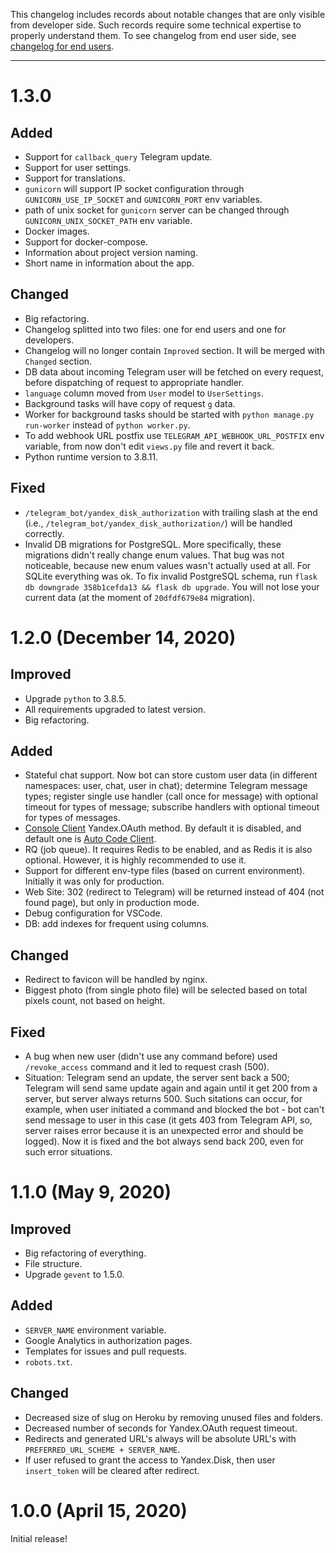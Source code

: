 This changelog includes records about notable changes that are only visible from developer side. Such records require some technical expertise to properly understand them. To see changelog from end user side, see [changelog for end users](CHANGELOG.md).
___


# 1.3.0

## Added

- Support for `callback_query` Telegram update.
- Support for user settings.
- Support for translations.
- `gunicorn` will support IP socket configuration through `GUNICORN_USE_IP_SOCKET` and `GUNICORN_PORT` env variables.
- path of unix socket for `gunicorn` server can be changed through `GUNICORN_UNIX_SOCKET_PATH` env variable.
- Docker images.
- Support for docker-compose.
- Information about project version naming.
- Short name in information about the app.

## Changed

- Big refactoring.
- Changelog splitted into two files: one for end users and one for developers.
- Changelog will no longer contain `Improved` section. It will be merged with `Changed` section.
- DB data about incoming Telegram user will be fetched on every request, before dispatching of request to appropriate handler.
- `language` column moved from `User` model to `UserSettings`.
- Background tasks will have copy of request `g` data.
- Worker for background tasks should be started with `python manage.py run-worker` instead of `python worker.py`.
- To add webhook URL postfix use `TELEGRAM_API_WEBHOOK_URL_POSTFIX` env variable, from now don't edit `views.py` file and revert it back.
- Python runtime version to 3.8.11.

## Fixed

- `/telegram_bot/yandex_disk_authorization` with trailing slash at the end (i.e., `/telegram_bot/yandex_disk_authorization/`) will be handled correctly.
- Invalid DB migrations for PostgreSQL. More specifically, these migrations didn't really change enum values. That bug was not noticeable, because new enum values wasn't actually used at all. For SQLite everything was ok. To fix invalid PostgreSQL schema, run `flask db downgrade 358b1cefda13 && flask db upgrade`. You will not lose your current data (at the moment of `20dfdf679e84` migration).


# 1.2.0 (December 14, 2020)

## Improved

- Upgrade `python` to 3.8.5.
- All requirements upgraded to latest version.
- Big refactoring.

## Added

- Stateful chat support. Now bot can store custom user data (in different namespaces: user, chat, user in chat); determine Telegram message types; register single use handler (call once for message) with optional timeout for types of message; subscribe handlers with optional timeout for types of messages.
- [Console Client](https://yandex.ru/dev/oauth/doc/dg/reference/console-client.html) Yandex.OAuth method. By default it is disabled, and default one is [Auto Code Client](https://yandex.ru/dev/oauth/doc/dg/reference/auto-code-client.html/).
- RQ (job queue). It requires Redis to be enabled, and as Redis it is also optional. However, it is highly recommended to use it.
- Support for different env-type files (based on current environment). Initially it was only for production.
- Web Site: 302 (redirect to Telegram) will be returned instead of 404 (not found page), but only in production mode.
- Debug configuration for VSCode.
- DB: add indexes for frequent using columns.

## Changed

- Redirect to favicon will be handled by nginx.
- Biggest photo (from single photo file) will be selected based on total pixels count, not based on height.

## Fixed

- A bug when new user (didn't use any command before) used `/revoke_access` command and it led to request crash (500).
- Situation: Telegram send an update, the server sent back a 500; Telegram will send same update again and again until it get 200 from a server, but server always returns 500. Such sitations can occur, for example, when user initiated a command and blocked the bot - bot can't send message to user in this case (it gets 403 from Telegram API, so, server raises error because it is an unexpected error and should be logged). Now it is fixed and the bot always send back 200, even for such error situations.


# 1.1.0 (May 9, 2020)

## Improved

- Big refactoring of everything.
- File structure.
- Upgrade `gevent` to 1.5.0.

## Added

- `SERVER_NAME` environment variable.
- Google Analytics in authorization pages.
- Templates for issues and pull requests.
- `robots.txt`.

## Changed

- Decreased size of slug on Heroku by removing unused files and folders.
- Decreased number of seconds for Yandex.OAuth request timeout.
- Redirects and generated URL's always will be absolute URL's with `PREFERRED_URL_SCHEME + SERVER_NAME`.
- If user refused to grant the access to Yandex.Disk, then user `insert_token` will be cleared after redirect.


# 1.0.0 (April 15, 2020)

Initial release!
